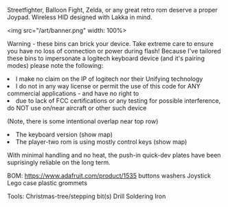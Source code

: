 Streetfighter, Balloon Fight, Zelda, or any great retro rom deserve a proper Joypad. Wireless HID designed with Lakka in mind.

<img src="/art/banner.png" width: 100%>

Warning - these bins can brick your device.  Take extreme care to ensure you have no loss of connection or power during flash!
Because I've tailored these bins to impersonate a logitech keyboard device (and it's pairing modes) please note the following:
<li>I make no claim on the IP of logitech nor their Unifying technology
<li>I do not in any way license or permit the use of this code for ANY commercial applications - and have no right to
<li>due to lack of FCC certifications or any testing for possible interference, do NOT use on/near aircraft or other such device
 
(Note, there is some intentional overlap near top row)
<li>The keyboard version (show map)
<li>The player-two rom is using mostly control keys (show map)

With minimal handling and no heat, the push-in quick-dev plates have been suprisingly reliable on the long term.

BOM:
https://www.adafruit.com/product/1535
buttons
washers
Joystick
Lego case
plastic grommets

Tools:
Christmas-tree/stepping bit(s)
Drill
Soldering Iron

